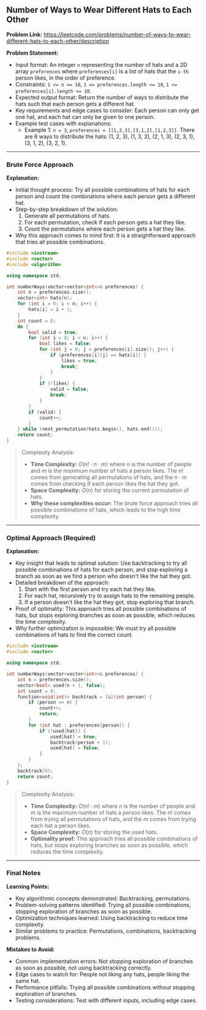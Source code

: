 ## Number of Ways to Wear Different Hats to Each Other

**Problem Link:** https://leetcode.com/problems/number-of-ways-to-wear-different-hats-to-each-other/description

**Problem Statement:**
- Input format: An integer `n` representing the number of hats and a 2D array `preferences` where `preferences[i]` is a list of hats that the `i-th` person likes, in the order of preference.
- Constraints: `1 <= n <= 10`, `1 <= preferences.length <= 10`, `1 <= preferences[i].length <= 10`.
- Expected output format: Return the number of ways to distribute the hats such that each person gets a different hat.
- Key requirements and edge cases to consider: Each person can only get one hat, and each hat can only be given to one person.
- Example test cases with explanations:
  - Example 1: `n = 3`, `preferences = [[1,2,3],[3,1,2],[1,2,3]]`. There are 6 ways to distribute the hats: (1, 2, 3), (1, 3, 2), (2, 1, 3), (2, 3, 1), (3, 1, 2), (3, 2, 1).

---

### Brute Force Approach

**Explanation:**
- Initial thought process: Try all possible combinations of hats for each person and count the combinations where each person gets a different hat.
- Step-by-step breakdown of the solution:
  1. Generate all permutations of hats.
  2. For each permutation, check if each person gets a hat they like.
  3. Count the permutations where each person gets a hat they like.
- Why this approach comes to mind first: It is a straightforward approach that tries all possible combinations.

```cpp
#include <iostream>
#include <vector>
#include <algorithm>

using namespace std;

int numberWays(vector<vector<int>>& preferences) {
    int n = preferences.size();
    vector<int> hats(n);
    for (int i = 0; i < n; i++) {
        hats[i] = i + 1;
    }
    int count = 0;
    do {
        bool valid = true;
        for (int i = 0; i < n; i++) {
            bool likes = false;
            for (int j = 0; j < preferences[i].size(); j++) {
                if (preferences[i][j] == hats[i]) {
                    likes = true;
                    break;
                }
            }
            if (!likes) {
                valid = false;
                break;
            }
        }
        if (valid) {
            count++;
        }
    } while (next_permutation(hats.begin(), hats.end()));
    return count;
}
```

> Complexity Analysis:
> - **Time Complexity:** $O(n! \cdot n \cdot m)$ where $n$ is the number of people and $m$ is the maximum number of hats a person likes. The $n!$ comes from generating all permutations of hats, and the $n \cdot m$ comes from checking if each person likes the hat they got.
> - **Space Complexity:** $O(n)$ for storing the current permutation of hats.
> - **Why these complexities occur:** The brute force approach tries all possible combinations of hats, which leads to the high time complexity.

---

### Optimal Approach (Required)

**Explanation:**
- Key insight that leads to optimal solution: Use backtracking to try all possible combinations of hats for each person, and stop exploring a branch as soon as we find a person who doesn't like the hat they got.
- Detailed breakdown of the approach:
  1. Start with the first person and try each hat they like.
  2. For each hat, recursively try to assign hats to the remaining people.
  3. If a person doesn't like the hat they got, stop exploring that branch.
- Proof of optimality: This approach tries all possible combinations of hats, but stops exploring branches as soon as possible, which reduces the time complexity.
- Why further optimization is impossible: We must try all possible combinations of hats to find the correct count.

```cpp
#include <iostream>
#include <vector>

using namespace std;

int numberWays(vector<vector<int>>& preferences) {
    int n = preferences.size();
    vector<bool> used(n + 1, false);
    int count = 0;
    function<void(int)> backtrack = [&](int person) {
        if (person == n) {
            count++;
            return;
        }
        for (int hat : preferences[person]) {
            if (!used[hat]) {
                used[hat] = true;
                backtrack(person + 1);
                used[hat] = false;
            }
        }
    };
    backtrack(0);
    return count;
}
```

> Complexity Analysis:
> - **Time Complexity:** $O(n! \cdot m)$ where $n$ is the number of people and $m$ is the maximum number of hats a person likes. The $n!$ comes from trying all permutations of hats, and the $m$ comes from trying each hat a person likes.
> - **Space Complexity:** $O(n)$ for storing the used hats.
> - **Optimality proof:** This approach tries all possible combinations of hats, but stops exploring branches as soon as possible, which reduces the time complexity.

---

### Final Notes

**Learning Points:**
- Key algorithmic concepts demonstrated: Backtracking, permutations.
- Problem-solving patterns identified: Trying all possible combinations, stopping exploration of branches as soon as possible.
- Optimization techniques learned: Using backtracking to reduce time complexity.
- Similar problems to practice: Permutations, combinations, backtracking problems.

**Mistakes to Avoid:**
- Common implementation errors: Not stopping exploration of branches as soon as possible, not using backtracking correctly.
- Edge cases to watch for: People not liking any hats, people liking the same hat.
- Performance pitfalls: Trying all possible combinations without stopping exploration of branches.
- Testing considerations: Test with different inputs, including edge cases.